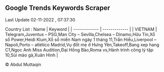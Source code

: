 

## Google Trends Keywords Scraper 
 
Last Update 02-11-2022 , 07:37:30

Country List :
 Name  | Keyword |
| ------------- | ------------- |
| VIETNAM | Telegram,Juventus – PSG,Man City – Sevilla,Chelsea – Dinamo,Hữu Tín,Xổ số Power,Heidi Klum,Xổ số miền Nam ngày 1 tháng 11,Trần Hiểu,Liverpool – Napoli,Porto – atlético Madrid,Vụ đốt mẹ ở Hưng Yên,Takeoff,Bang xep hang C1,Ngọc Anh Miss Audition,Đại Hồng Bào,Roma vs,Hành trình công lý tập 10,Sùi mào gà,Xuân Hinh |



© Abdul Muttaqin 
